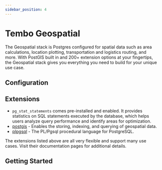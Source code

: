 ```yaml
---
sidebar_position: 4
---
```


# Tembo Geospatial

The Geospatial stack is Postgres configured for spatial data such as area calculations, location plotting, transportation and logistics routing, and more. With PostGIS built in and 200+ extension options at your fingertips, the Geospatial stack gives you everything you need to build for your unique use case. 

## Configuration


## Extensions

- `pg_stat_statements` comes pre-installed and enabled. It provides statistics on SQL statements executed by the database, which helps users analyze query performance and identify areas for optimization.
- [postgis](https://github.com/postgis/postgis) - Enables the storing, indexing, and querying of geospatial data.
- [plpgsql](https://pgt.dev/extensions/plpgsql) - The PL/Pgsql procedural language for PostgreSQL.

The extensions listed above are all very flexible and support many use cases. Visit their documentation pages for additional details.

## Getting Started
